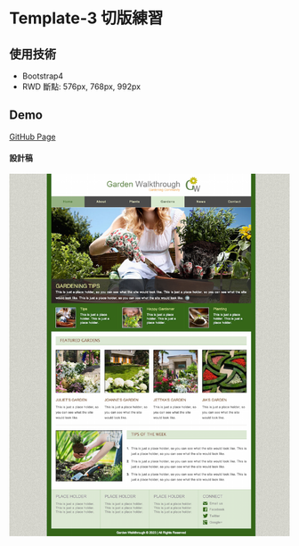 # Template-3 切版練習

## 使用技術
- Bootstrap4
- RWD 斷點: 576px, 768px, 992px


## Demo

[GitHub Page](https://yachen168.github.io/Template-3/)

#### 設計稿
![image](./Template_3.png)
